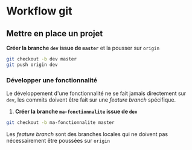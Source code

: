 # Workflow git

## Mettre en place un projet

__Créer la branche `dev` issue de `master`__ et la pousser sur `origin`

```bash
git checkout -b dev master
git push origin dev
```

### Développer une fonctionnalité

Le développement d'une fonctionnalité ne se fait jamais directement sur
`dev`, les commits doivent être fait sur une *feature branch* spécifique.

1. __Créer la branche `ma-fonctionnalite` issue de `dev`__

```bash
git checkout -b ma-fonctionnalite master
```

Les *feature branch* sont des branches locales qui ne doivent pas
nécessairement être poussées sur `origin`
